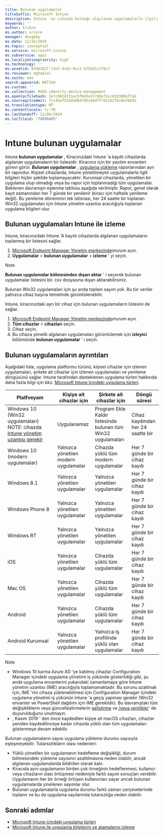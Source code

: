 ```yaml
---
title: Bulunan uygulamalar
titleSuffix: Microsoft Intune
description: Intune 'un cihazda bulduğu algılanan uygulamalarla ilgili ayrıntıları anlayın.
keywords: ''
author: Erikre
ms.author: erikre
manager: dougeby
ms.date: 11/26/2019
ms.topic: conceptual
ms.service: microsoft-intune
ms.subservice: apps
ms.localizationpriority: high
ms.technology: ''
ms.assetid: 07dd262f-13e7-4cb2-9cc2-b755d1c276cf
ms.reviewer: mghadial
ms.suite: ems
search.appverid: MET150
ms.custom: ''
ms.collection: M365-identity-device-management
ms.openlocfilehash: 2e7c9824711ecbfb43a7c7dde71cc01b306b7fab
ms.sourcegitcommit: 7cc45ef52dda08479bc6bdff7d11d2f6c0e7b93b
ms.translationtype: MT
ms.contentlocale: tr-TR
ms.lasthandoff: 12/06/2019
ms.locfileid: "74899405"
---
```

# <a name="intune-discovered-apps"></a>Intune bulunan uygulamalar

Intune **bulunan uygulamalar** , Kiracınızdaki Intune 'a kayıtlı cihazlarda algılanan uygulamaların bir listesidir. Kiracınız için bir yazılım envanteri görevi görür. **Bulunan uygulamalar** , [uygulama yükleme](apps-monitor.md) raporlarından ayrı bir rapordur. Kişisel cihazlarda, Intune yönetilmeyen uygulamalarla ilgili bilgileri hiçbir şekilde toplamayacaktır. Kurumsal cihazlarda, yönetilen bir uygulama olup olmadığı veya bu rapor için toplanmadığı tüm uygulamalar. Beklenen davranışın eşlenme tablosu aşağıda verilmiştir. Rapor, genel olarak kayıt zamanından her 7 günde bir yenilenir (kiracı için haftalık yenileme değil). Bu yenileme döneminin tek istisnası, her 24 saatte bir toplanan Win32 uygulamaları için Intune yönetim uzantısı aracılığıyla toplanan uygulama bilgileri olur.

## <a name="monitor-discovered-apps-with-intune"></a>Bulunan uygulamaları Intune ile izleme

Intune, kiracınızdaki Intune 'A kayıtlı cihazlarda algılanan uygulamaların toplanmış bir listesini sağlar.

1. [Microsoft Endpoint Manager Yönetim merkezinde](https://go.microsoft.com/fwlink/?linkid=2109431)oturum açın.
2. **Uygulamalar** > **bulunan uygulamalar** > **izleme** ' yi seçin.

>[!NOTE]
>**Bulunan uygulamalar bölmesinden** **dışarı aktar** ' i seçerek bulunan uygulamalar listesini bir. csv dosyasına dışarı aktarabilirsiniz.
>
>Bulunan Win32 uygulamaları için şu anda toplam sayım yok. Bu tür veriler yalnızca cihaz başına temelinde görüntülenebilir.

Intune, kiracınızdaki ayrı bir cihaz için bulunan uygulamaların listesini de sağlar.

1. [Microsoft Endpoint Manager Yönetim merkezinde](https://go.microsoft.com/fwlink/?linkid=2109431)oturum açın.
2. **Tüm cihazlar** > **cihazları** seçin.
3. Cihaz seçin.
4. Bu cihaza yönelik algılanan uygulamaları görüntülemek için **izleyici** bölümünde **bulunan uygulamalar** ' ı seçin.

## <a name="details-of-discovered-apps"></a>Bulunan uygulamaların ayrıntıları

Aşağıdaki liste, uygulama platformu türünü, kişisel cihazlar için izlenen uygulamaları, şirkete ait cihazlar için izlenen uygulamaları ve yenileme döngüsünü sağlar. Intune tarafından desteklenen uygulama türleri hakkında daha fazla bilgi için bkz. [Microsoft Intune Içindeki uygulama türleri](apps-add.md#app-types-in-microsoft-intune).

| Platfveyam | Kişiye ait cihazlar için | Şirkete ait cihazlar için | Döngü süresi |
|------------------------------------------------------------------------|----------------------------------|--------------------------------------------------|---------------------------------------|
| Windows 10 (Win32 uygulamaları) NOTE: cihazda [Intune yönetim uzantısı gerekir](intune-management-extension.md) | Uygulanamaz | Program Ekle Kaldır listesinde bulunan tüm Win32 uygulamaları | Cihaz kaydından her 24 saatte bir |
| Windows 10 (modern uygulamalar) | Yalnızca yönetilen modern uygulamalar | Cihazda yüklü tüm modern uygulamalar | Her 7 günde bir cihaz kaydı |
| Windows 8.1 | Yalnızca yönetilen uygulamalar | Yalnızca yönetilen uygulamalar | Her 7 günde bir cihaz kaydı |
| Windows Phone 8 | Yalnızca yönetilen uygulamalar | Yalnızca yönetilen uygulamalar | Her 7 günde bir cihaz kaydı |
| Windows RT | Yalnızca yönetilen uygulamalar | Yalnızca yönetilen uygulamalar | Her 7 günde bir cihaz kaydı |
| iOS | Yalnızca yönetilen uygulamalar | Cihazda yüklü tüm uygulamalar | Her 7 günde bir cihaz kaydı |
| Mac OS | Yalnızca yönetilen uygulamalar | Cihazda yüklü tüm uygulamalar | Her 7 günde bir cihaz kaydı |
| Android | Yalnızca yönetilen uygulamalar | Cihazda yüklü tüm uygulamalar | Her 7 günde bir cihaz kaydı |
| Android Kurumsal | Yalnızca yönetilen uygulamalar | Yalnızca Iş profilinde yüklü olan uygulamalar | Her 7 günde bir cihaz kaydı |

> [!NOTE]
> - Windows 10 karma Azure AD 'ye katılmış cihazlar Configuration Manager içindeki uygulama yönetimi iş yükünde gösterildiği gibi, şu anda uygulama envanterini yukarıdaki zamanlamaya göre Intune yönetim uzantısı (IME) aracılığıyla toplamamaktadır. Bu sorunu azaltmak için, IME 'nin cihaza yüklenebilmesi için Configuration Manager içindeki uygulama yönetimi iş yükünün Intune 'a geçiş yapması gerekir (Win32 envanter ve PowerShell dağıtımı için IME gereklidir). Bu davranıştaki tüm değişikliklerin veya güncelleştirmelerin [geliştirme](../fundamentals/in-development.md) ve [/veya yenilikler](../fundamentals/whats-new.md)' de duyurulduğunu unutmayın.
> - , Kasım 2019 ' den önce kaydedilen kişiye ait macOS cihazları, cihazlar yeniden kaydedilinceye kadar cihazda yüklü olan tüm uygulamaları göstermeye devam edebilir.

Bulunan uygulamaların sayısı uygulama yükleme durumu sayısıyla eşleşmeyebilir. Tutarsızlıkların olası nedenleri:

- Yüklü yönetilen bir uygulamanın hedefleme değişikliği, durum bölmesindeki yükleme sayısının azaltılmasına neden olabilir, ancak algılanan uygulamalarda bildirilen olarak kalır.
- Kiracıda aynı uygulamanın birden çok örneğinin hedeflenmesi, kullanıcı veya cihazların olası örtüşmesi nedeniyle farklı sayım sonuçları verebilir. Uygulamanın her bir örneği örtüşen kullanıcıları sayar ancak bulunan uygulamalarda yinelenen sayımlar olur.
- Bulunan uygulamalarla uygulama durumu farklı zaman çerçevelerinde toplanır ve bu da uygulama sayılarında tutarsızlığa neden olabilir.

## <a name="next-steps"></a>Sonraki adımlar

- [Microsoft Intune içindeki uygulama türleri](apps-add.md#app-types-in-microsoft-intune)
- [Microsoft Intune ile uygulama bilgilerini ve atamalarını izleme](apps-monitor.md)
